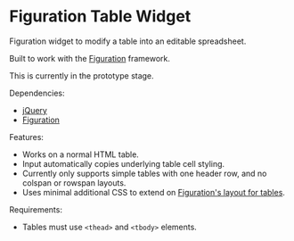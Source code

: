 # Figuration Table Widget

Figuration widget to modify a table into an editable spreadsheet.

Built to work with the [Figuration](http://figuration.org) framework.

This is currently in the prototype stage.

Dependencies:
- [jQuery](http://jquery.com/)
- [Figuration](http://figuration.org)

Features:
- Works on a normal HTML table.
- Input automatically copies underlying table cell styling.
- Currently only supports simple tables with one header row, and no colspan or rowspan layouts.
- Uses minimal additional CSS to extend on [Figuration's layout for tables](http://figuration.org/content/tables/).

Requirements:
- Tables must use `<thead>` and `<tbody>` elements.
